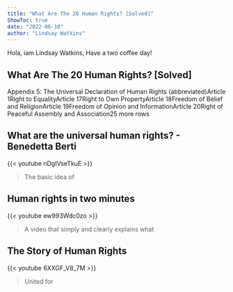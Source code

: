 ```yaml
---
title: "What Are The 20 Human Rights? [Solved]"
ShowToc: true 
date: "2022-06-10"
author: "Lindsay Watkins" 
---
```


Hola, iam Lindsay Watkins, Have a two coffee day!
## What Are The 20 Human Rights? [Solved]
Appendix 5: The Universal Declaration of Human Rights (abbreviated)Article 1Right to EqualityArticle 17Right to Own PropertyArticle 18Freedom of Belief and ReligionArticle 19Freedom of Opinion and InformationArticle 20Right of Peaceful Assembly and Association25 more rows

## What are the universal human rights? - Benedetta Berti
{{< youtube nDgIVseTkuE >}}
>The basic idea of 

## Human rights in two minutes
{{< youtube ew993Wdc0zo >}}
>A video that simply and clearly explains what 

## The Story of Human Rights
{{< youtube 6XXGF_V8_7M >}}
>United for 


